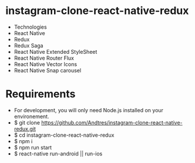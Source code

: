 # instagram-clone-react-native-redux

- Technologies
- React Native
- Redux
- Redux Saga
- React Native Extended StyleSheet
- React Native Router Flux
- React Native Vector Icons
- React Native Snap carousel

# Requirements

- For development, you will only need Node.js installed on your environement.
- $ git clone https://github.com/Andtres/instagram-clone-react-native-redux.git
- $ cd instagram-clone-react-native-redux
- $ npm i
- $ npm run start
- $ react-native run-android || run-ios


